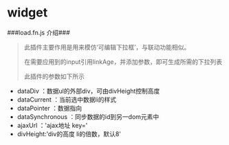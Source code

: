 widget
======

###load.fn.js 介绍###

>此插件主要作用是用来模仿‘可编辑下拉框’，与联动功能相似。
>
>在需要应用到的input引用linkAge，并添加参数，即可生成所需的下拉列表
>
>此插件的参数如下所示
+ dataDiv ：数据ul的外部div，可由divHeight控制高度
+ dataCurrent ：当前选中数据li的样式
+ dataPointer ：数据指向
+ dataSynchronous ：同步数据的id到另一dom元素中
+ ajaxUrl ：'ajax地址 key='
+ divHeight:'div的高度 li的倍数，默认8'
